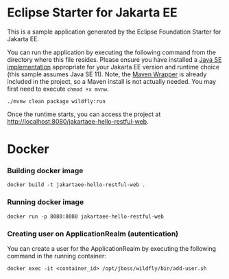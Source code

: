 # Eclipse Starter for Jakarta EE
This is a sample application generated by the Eclipse Foundation Starter for Jakarta EE.

You can run the application by executing the following command from the directory where this file resides. 
Please ensure you have installed a [Java SE implementation](https://adoptium.net) appropriate for your 
Jakarta EE version and runtime choice (this sample assumes Java SE 11). Note, 
the [Maven Wrapper](https://maven.apache.org/wrapper/) is already included in the project, so a Maven install 
is not actually needed. You may first need to execute `chmod +x mvnw`.

```
./mvnw clean package wildfly:run
```

Once the runtime starts, you can access the project at [http://localhost:8080/jakartaee-hello-restful-web](http://localhost:8080/jakartaee-hello-restful-web).

# Docker

### Building docker image
```
docker build -t jakartaee-hello-restful-web .
```
### Running docker image
```
docker run -p 8080:8080 jakartaee-hello-restful-web
```

### Creating user on ApplicationRealm (autentication)
You can create a user for the ApplicationRealm by executing the following command in the running container:
```
docker exec -it <container_id> /opt/jboss/wildfly/bin/add-user.sh
```

